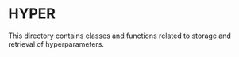 # HYPER

This directory contains classes and functions related to storage and retrieval of hyperparameters.